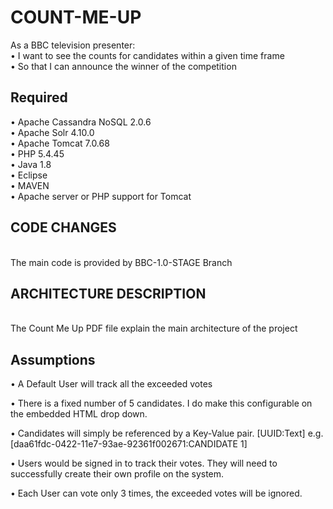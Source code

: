 # COUNT-ME-UP
  As a BBC television presenter:
<br> • I want to see the counts for candidates within a given time frame
<br> • So that I can announce the winner of the competition

<h2> Required</h2>
•	Apache Cassandra NoSQL 2.0.6
<br>•	Apache Solr 4.10.0
<br>•	Apache Tomcat 7.0.68
<br>•	PHP 5.4.45
<br>•	Java 1.8
<br>•	Eclipse
<br>•	MAVEN
<br>•	Apache server or PHP support for Tomcat 

<h2> CODE CHANGES</h2>
<br> The main code is provided by BBC-1.0-STAGE Branch

<h2> ARCHITECTURE DESCRIPTION</h2>
<br> The Count Me Up PDF file explain the main architecture of the project

<h2> Assumptions </h2>

•	A Default User will track all the exceeded votes

•	There is a fixed number of 5 candidates. I do make this configurable on the embedded HTML drop down.

•	Candidates will simply be referenced by a Key-Value pair. [UUID:Text] e.g. [daa61fdc-0422-11e7-93ae-92361f002671:CANDIDATE 1]

•	Users would be signed in to track their votes. They will need to successfully create their own profile on the system.

•	Each User can vote only 3 times, the exceeded votes will be ignored.
